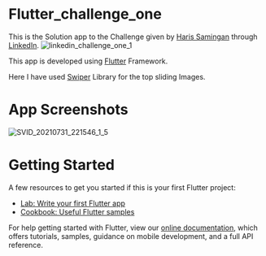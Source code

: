 
# Flutter_challenge_one

This is the Solution app to the Challenge given by [Haris Samingan](https://github.com/happyharis) through [LinkedIn](https://www.linkedin.com/posts/haris-samingan_design2flutter-flutterdev-flutter-activity-6795957593329295360-swyi/).
![linkedin_challenge_one_1](https://user-images.githubusercontent.com/68677462/127598437-7a227a9d-23b8-42e3-8d9c-71dd8485001c.png)


This app is developed using [Flutter](https://github.com/flutter/flutter) Framework.



Here I have used [Swiper](https://github.com/best-flutter/flutter_swiper) Library for the top sliding Images.

# App Screenshots
![SVID_20210731_221546_1_5](https://user-images.githubusercontent.com/68677462/127831510-b93d3b87-3f28-412c-a7b9-5d516c50589d.gif)

# Getting Started

A few resources to get you started if this is your first Flutter project:

- [Lab: Write your first Flutter app](https://flutter.dev/docs/get-started/codelab)
- [Cookbook: Useful Flutter samples](https://flutter.dev/docs/cookbook)

For help getting started with Flutter, view our
[online documentation](https://flutter.dev/docs), which offers tutorials,
samples, guidance on mobile development, and a full API reference.
